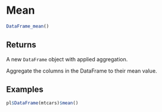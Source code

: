 # Mean

```r
DataFrame_mean()
```

## Returns

A new `DataFrame` object with applied aggregation.

Aggregate the columns in the DataFrame to their mean value.

## Examples

```r
pl$DataFrame(mtcars)$mean()
```